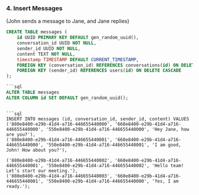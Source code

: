 ### **4. Insert Messages**
(John sends a message to Jane, and Jane replies)

```sql
CREATE TABLE messages (
    id UUID PRIMARY KEY DEFAULT gen_random_uuid(),
    conversation_id UUID NOT NULL,
    sender_id UUID NOT NULL,
    content TEXT NOT NULL,
    timestamp TIMESTAMP DEFAULT CURRENT_TIMESTAMP,
    FOREIGN KEY (conversation_id) REFERENCES conversations(id) ON DELETE CASCADE,
    FOREIGN KEY (sender_id) REFERENCES users(id) ON DELETE CASCADE
);
```

```sql
```sql
ALTER TABLE messages 
ALTER COLUMN id SET DEFAULT gen_random_uuid();
```
```

```sql
INSERT INTO messages (id, conversation_id, sender_id, content) VALUES
('880e8400-e29b-41d4-a716-446655440000', '660e8400-e29b-41d4-a716-446655440000', '550e8400-e29b-41d4-a716-446655440000', 'Hey Jane, how are you?'),
('880e8400-e29b-41d4-a716-446655440001', '660e8400-e29b-41d4-a716-446655440000', '550e8400-e29b-41d4-a716-446655440001', 'I am good, John! How about you?'),

('880e8400-e29b-41d4-a716-446655440002', '660e8400-e29b-41d4-a716-446655440001', '550e8400-e29b-41d4-a716-446655440002', 'Hello team! Let’s start our meeting.'),
('880e8400-e29b-41d4-a716-446655440003', '660e8400-e29b-41d4-a716-446655440001', '550e8400-e29b-41d4-a716-446655440000', 'Yes, I am ready.');
```